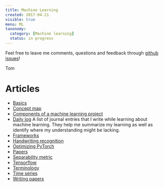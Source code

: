 ```yaml
---
title: Machine Learning
created: 2017-04-21
visible: true
menu: ML
taxonomy:
  category: [Machine learning]
  status: in progress
---
```


Feel free to leave me comments, questions and feedback through [github issues](https://github.com/tomzx/blog.tomrochette.com-content/issues)!

Tom

# Articles
* [Basics](./basics/article.md)
* [Concept map](https://github.com/tomzx/machine-learning-concept-map)
* [Components of a machine learning project](components-of-a-ml-project)
* [Daily log](daily-log) A list of journal entries that I write while learning about machine learning. They help me summarize my learning as well as identify where my understanding might be lacking.
* [Frameworks](frameworks)
* [Handwriting recognition](handwriting-recognition)
* [Optimizing PyTorch](optimizing-pytorch)
* [Papers](papers)
* [Separability metric](separability-metric)
* [Tensorflow](tensorflow)
* [Terminology](terminology)
* [Time series](time-series)
* [Writing papers](writing-papers)
